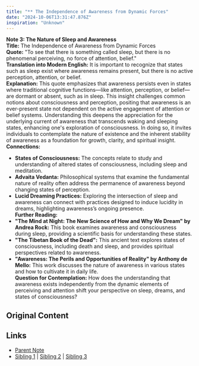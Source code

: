 ```yaml
---
title: "** The Independence of Awareness from Dynamic Forces"
date: "2024-10-06T13:31:47.876Z"
inspiration: "Unknown"
---
```


  
**Note 3: The Nature of Sleep and Awareness**  
**Title:** The Independence of Awareness from Dynamic Forces  
**Quote:** "To see that there is something called sleep, but there is no phenomenal perceiving, no force of attention, belief."  
**Translation into Modern English:** It is important to recognize that states such as sleep exist where awareness remains present, but there is no active perception, attention, or belief.  
**Explanation:** This quote emphasizes that awareness persists even in states where traditional cognitive functions—like attention, perception, or belief—are dormant or absent, such as in sleep. This insight challenges common notions about consciousness and perception, positing that awareness is an ever-present state not dependent on the active engagement of attention or belief systems. Understanding this deepens the appreciation for the underlying current of awareness that transcends waking and sleeping states, enhancing one's exploration of consciousness. In doing so, it invites individuals to contemplate the nature of existence and the inherent stability of awareness as a foundation for growth, clarity, and spiritual insight.  
**Connections:**  
- **States of Consciousness:** The concepts relate to study and understanding of altered states of consciousness, including sleep and meditation.  
- **Advaita Vedanta:** Philosophical systems that examine the fundamental nature of reality often address the permanence of awareness beyond changing states of perception.  
- **Lucid Dreaming Practices:** Exploring the intersection of sleep and awareness can connect with practices designed to induce lucidity in dreams, highlighting awareness’s ongoing presence.  
**Further Reading:**  
- **"The Mind at Night: The New Science of How and Why We Dream" by Andrea Rock:** This book examines awareness and consciousness during sleep, providing a scientific basis for understanding these states.  
- **"The Tibetan Book of the Dead":** This ancient text explores states of consciousness, including death and sleep, and provides spiritual perspectives related to awareness.  
- **"Awareness: The Perils and Opportunities of Reality" by Anthony de Mello:** This work discusses the nature of awareness in various states and how to cultivate it in daily life.  
**Question for Contemplation:** How does the understanding that awareness exists independently from the dynamic elements of perceiving and attention shift your perspective on sleep, dreams, and states of consciousness?  


## Original Content



## Links

- [Parent Note](/parent-note.md)
- [Sibling 1](/zettel1.md) | [Sibling 2](/zettel2.md) | [Sibling 3](/zettel3.md)
